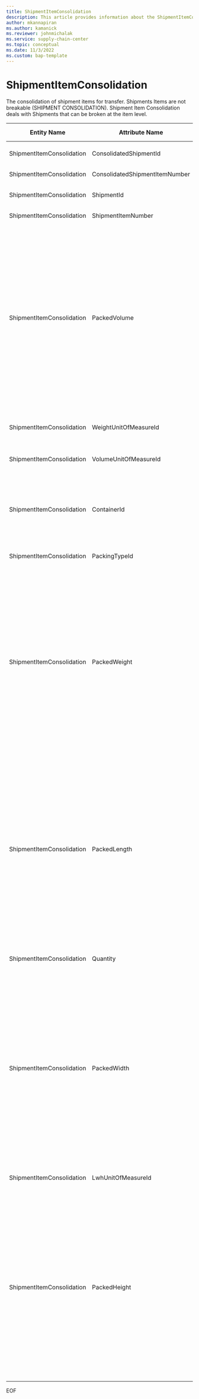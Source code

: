 ```yaml
---
title: ShipmentItemConsolidation
description: This article provides information about the ShipmentItemConsolidation entity.
author: mkannapiran
ms.author: kamanick
ms.reviewer: johnmichalak
ms.service: supply-chain-center
ms.topic: conceptual
ms.date: 11/3/2022
ms.custom: bap-template
---
```


# ShipmentItemConsolidation

The consolidation of shipment items for transfer. Shipments Items are not breakable (SHIPMENT CONSOLIDATION). Shipment Item Consolidation deals with Shipments that can be broken at the item level.

| **Entity Name** | **Attribute Name** | **IsPrimaryKey** | **Data Type** | **Data Length** | **Description** |
| --- | --- | --- | --- | --- | --- |
| ShipmentItemConsolidation | ConsolidatedShipmentId | yes | string | 36 | The unique identifier of a Shipment. |
| ShipmentItemConsolidation | ConsolidatedShipmentItemNumber | yes | integer | 10 | The shipment line number. |
| ShipmentItemConsolidation | ShipmentId | yes | string | 36 | The unique identifier of a Shipment. |
| ShipmentItemConsolidation | ShipmentItemNumber | yes | integer | 9 | The shipment line number. |
| ShipmentItemConsolidation | PackedVolume | no | decimal | 9 | The volume of the Packing Type in which the associated Lot of shipped items are packed.</br></br>For example: Lot 3 consisting of 35 cans are packed in a box of external length, external width and external height measurements.</br></br> This enables shipped to plan for containerizing shipped items. |
| ShipmentItemConsolidation | WeightUnitOfMeasureId | no | string | 36 | The unique identifier of a Unit Of Measure. |
| ShipmentItemConsolidation | VolumeUnitOfMeasureId | no | string | 36 | The unique identifier of a Unit Of Measure. |
| ShipmentItemConsolidation | ContainerId | no | string | 36 | The unique identifier of the container.</br></br> This would be the 'serial number' of the container if it is serialized. |
| ShipmentItemConsolidation | PackingTypeId | no | string | 36 | The unique identifier of a Packing Type. |
| ShipmentItemConsolidation | PackedWeight | no | decimal | 9 | The weight of the Packing Type in which the associated Lot of shipped items are packed.</br></br>For example: Lot 3 consisting of 35 cans are packed in a box of external length, external width and external height measurements.</br></br>This enables shipped to plan for containerizing shipped items. |
| ShipmentItemConsolidation | PackedLength | no | decimal | 9 | The length of the Packing Type in which the associated Lot of shipped items are packed.</br></br>For example: Lot 3 consisting of 35 cans are packed in a box of external length, external width and external height measurements.</br></br> This enables shipped to plan for containerizing shipped items. |
| ShipmentItemConsolidation | Quantity | no | decimal | 9 | The quantity of shipped items in the associated lot. |
| ShipmentItemConsolidation | PackedWidth | no | decimal | 9 | The width of the Packing Type in which the associated Lot of shipped items are packed.</br></br>For example: Lot 3 consisting of 35 cans are packed in a box of external length, external width and external height measurements.</br></br>This enables shipped to plan for containerizing shipped items. |
| ShipmentItemConsolidation | LwhUnitOfMeasureId | no | string | 36 | The unique identifier of a Unit Of Measure. |
| ShipmentItemConsolidation | PackedHeight | no | decimal | 9 | The height of the Packing Type in which the associated Lot of shipped items are packed.</br></br>For example: Lot 3 consisting of 35 cans are packed in a box of external length, external width and external height measurements.</br></br>This enables shipped to plan for containerizing shipped items. |

EOF